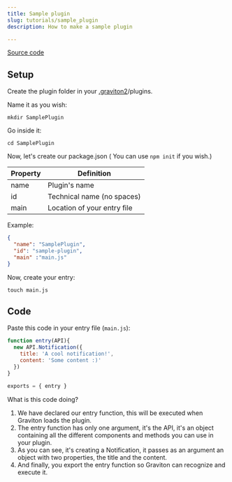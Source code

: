 ```yaml
---
title: Sample plugin
slug: tutorials/sample_plugin
description: How to make a sample plugin

---
```



[Source code](https://github.com/Graviton-Code-Editor/sample-plugin)

## Setup

Create the plugin folder in your [.graviton2](https://github.com/Graviton-Code-Editor/Graviton-App/wiki/docs/.graviton2.md)/plugins.

Name it as you wish:
```shell
mkdir SamplePlugin
```

Go inside it:
```shell
cd SamplePlugin
```

Now, let's create our package.json ( You can use `npm init` if you wish.)

| Property      | Definition                                                     |
| ------------- |----------------------------------------------------------------|
| name          | Plugin's name                                                  |
| id            | Technical name (no spaces)                                     |
| main          | Location of your entry file                                     |

Example:
```json
{
  "name": "SamplePlugin",
  "id": "sample-plugin",
  "main" :"main.js"
}
```

Now, create your entry:

```shell
touch main.js
```

## Code

Paste this code in your entry file (`main.js`):

```javascript
function entry(API){
  new API.Notification({
    title: 'A cool notification!',
    content: 'Some content :)'
  })
}

exports = { entry }
```

What is this code doing?
1. We have declared our entry function, this will be executed when Graviton loads the plugin.
2. The entry function has only one argument, it's the API, it's an object containing all the different components and methods you can use in your plugin.
3. As you can see, it's creating a Notification, it passes as an argument an object with two properties, the title and the content.
4. And finally, you export the entry function so Graviton can recognize and execute it.
